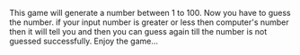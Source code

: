 This game will generate a number between 1 to 100. Now you have to guess the number. if your input number is greater or less then computer's number then it will tell you and then you can guess again till the number is not guessed successfully.
Enjoy the game...
